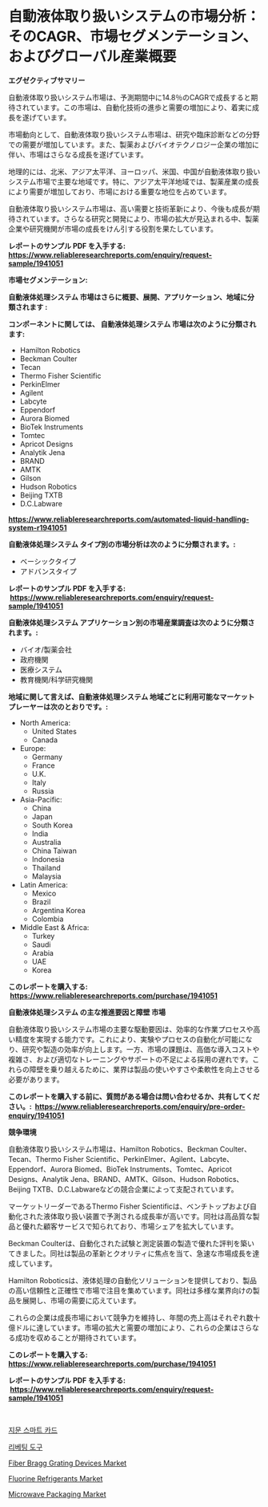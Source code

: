 <p><h1>自動液体取り扱いシステムの市場分析：そのCAGR、市場セグメンテーション、およびグローバル産業概要</h1></p><p><strong>エグゼクティブサマリー</strong></p>
<p><p>自動液体取り扱いシステム市場は、予測期間中に14.8％のCAGRで成長すると期待されています。この市場は、自動化技術の進歩と需要の増加により、着実に成長を遂げています。</p><p>市場動向として、自動液体取り扱いシステム市場は、研究や臨床診断などの分野での需要が増加しています。また、製薬およびバイオテクノロジー企業の増加に伴い、市場はさらなる成長を遂げています。</p><p>地理的には、北米、アジア太平洋、ヨーロッパ、米国、中国が自動液体取り扱いシステム市場で主要な地域です。特に、アジア太平洋地域では、製薬産業の成長により需要が増加しており、市場における重要な地位を占めています。</p><p>自動液体取り扱いシステム市場は、高い需要と技術革新により、今後も成長が期待されています。さらなる研究と開発により、市場の拡大が見込まれる中、製薬企業や研究機関が市場の成長をけん引する役割を果たしています。</p></p>
<p><strong>レポートのサンプル PDF を入手する: <a href="https://www.reliableresearchreports.com/enquiry/request-sample/1941051">https://www.reliableresearchreports.com/enquiry/request-sample/1941051</a></strong></p>
<p><strong>市場セグメンテーション:</strong></p>
<p><strong> 自動液体処理システム 市場はさらに概要、展開、アプリケーション、地域に分類されます :</strong></p>
<p><strong>コンポーネントに関しては、 自動液体処理システム 市場は次のように分類されます: &nbsp;</strong></p>
<p><ul><li>Hamilton Robotics</li><li>Beckman Coulter</li><li>Tecan</li><li>Thermo Fisher Scientific</li><li>PerkinElmer</li><li>Agilent</li><li>Labcyte</li><li>Eppendorf</li><li>Aurora Biomed</li><li>BioTek Instruments</li><li>Tomtec</li><li>Apricot Designs</li><li>Analytik Jena</li><li>BRAND</li><li>AMTK</li><li>Gilson</li><li>Hudson Robotics</li><li>Beijing TXTB</li><li>D.C.Labware</li></ul></p>
<p><strong><a href="https://www.reliableresearchreports.com/automated-liquid-handling-system-r1941051">https://www.reliableresearchreports.com/automated-liquid-handling-system-r1941051</a></strong></p>
<p><strong> 自動液体処理システム タイプ別の市場分析は次のように分類されます。:</strong></p>
<p><ul><li>ベーシックタイプ</li><li>アドバンスタイプ</li></ul></p>
<p><strong>レポートのサンプル PDF を入手する: &nbsp;<a href="https://www.reliableresearchreports.com/enquiry/request-sample/1941051">https://www.reliableresearchreports.com/enquiry/request-sample/1941051</a></strong></p>
<p><strong> 自動液体処理システム アプリケーション別の市場産業調査は次のように分類されます。:</strong></p>
<p><ul><li>バイオ/製薬会社</li><li>政府機関</li><li>医療システム</li><li>教育機関/科学研究機関</li></ul></p>
<p><strong>地域に関して言えば、自動液体処理システム 地域ごとに利用可能なマーケットプレーヤーは次のとおりです。:</strong></p>
<p><ul>
    <li>
        North America:
        <ul>
            <li>United States</li>
            <li>Canada</li>
        </ul>
    </li>
    <li>
        Europe:
        <ul>
            <li>Germany</li>
            <li>France</li>
            <li>U.K.</li>
            <li>Italy</li>
            <li>Russia</li>
        </ul>
    </li>
    <li>
        Asia-Pacific:
        <ul>
            <li>China</li>
            <li>Japan</li>
            <li>South Korea</li>
            <li>India</li>
            <li>Australia</li>
            <li>China Taiwan</li>
            <li>Indonesia</li>
            <li>Thailand</li>
            <li>Malaysia</li>
        </ul>
    </li>
    <li>
        Latin America:
        <ul>
            <li>Mexico</li>
            <li>Brazil</li>
            <li>Argentina Korea</li>
            <li>Colombia</li>
        </ul>
    </li>
    <li>
        Middle East & Africa:
        <ul>
            <li>Turkey</li>
            <li>Saudi</li>
            <li>Arabia</li>
            <li>UAE</li>
            <li>Korea</li>
        </ul>
    </li>
    </ul></p>
<p><strong>このレポートを購入する: &nbsp;<a href="https://www.reliableresearchreports.com/purchase/1941051">https://www.reliableresearchreports.com/purchase/1941051</a></strong></p>
<p><strong>自動液体処理システム の主な推進要因と障壁 市場</strong></p>
<p><p>自動液体取り扱いシステム市場の主要な駆動要因は、効率的な作業プロセスや高い精度を実現する能力です。これにより、実験やプロセスの自動化が可能になり、研究や製造の効率が向上します。一方、市場の課題は、高価な導入コストや複雑さ、および適切なトレーニングやサポートの不足による採用の遅れです。これらの障壁を乗り越えるために、業界は製品の使いやすさや柔軟性を向上させる必要があります。</p></p>
<p><strong>このレポートを購入する前に、質問がある場合は問い合わせるか、共有してください。:&nbsp; <a href="https://www.reliableresearchreports.com/enquiry/pre-order-enquiry/1941051">https://www.reliableresearchreports.com/enquiry/pre-order-enquiry/1941051</a></strong></p>
<p><strong>競争環境</strong></p>
<p><p>自動液体取り扱いシステム市場は、Hamilton Robotics、Beckman Coulter、Tecan、Thermo Fisher Scientific、PerkinElmer、Agilent、Labcyte、Eppendorf、Aurora Biomed、BioTek Instruments、Tomtec、Apricot Designs、Analytik Jena、BRAND、AMTK、Gilson、Hudson Robotics、Beijing TXTB、D.C.Labwareなどの競合企業によって支配されています。</p><p>マーケットリーダーであるThermo Fisher Scientificは、ベンチトップおよび自動化された液体取り扱い装置で予測される成長率が高いです。同社は高品質な製品と優れた顧客サービスで知られており、市場シェアを拡大しています。</p><p>Beckman Coulterは、自動化された試験と測定装置の製造で優れた評判を築いてきました。同社は製品の革新とクオリティに焦点を当て、急速な市場成長を達成しています。</p><p>Hamilton Roboticsは、液体処理の自動化ソリューションを提供しており、製品の高い信頼性と正確性で市場で注目を集めています。同社は多様な業界向けの製品を展開し、市場の需要に応えています。</p><p>これらの企業は成長市場において競争力を維持し、年間の売上高はそれぞれ数十億ドルに達しています。市場の拡大と需要の増加により、これらの企業はさらなる成功を収めることが期待されています。</p></p>
<p><strong>このレポートを購入する: &nbsp; <a href="https://www.reliableresearchreports.com/purchase/1941051">https://www.reliableresearchreports.com/purchase/1941051</a></strong></p>
<p><strong>レポートのサンプル PDF を入手する: &nbsp;<a href="https://www.reliableresearchreports.com/enquiry/request-sample/1941051">https://www.reliableresearchreports.com/enquiry/request-sample/1941051</a></strong><strong></strong></p>
<p>&nbsp;</p>
<p><p><a href="https://github.com/Skyleitney456456/Market-Research-Report-List-1/blob/main/690215918871.md">지문 스마트 카드</a></p><p><a href="https://medium.com/@percyhagernes9778/%EB%A6%AC%EB%B2%A0%ED%8C%85-%EB%8F%84%EA%B5%AC-%EC%8B%9C%EC%9E%A5-%EA%B2%BD%EC%9F%81-%EB%B6%84%EC%84%9D-%EC%8B%9C%EC%9E%A5-%EB%8F%99%ED%96%A5-%EB%B0%8F-2031%EB%85%84%EA%B9%8C%EC%A7%80%EC%9D%98-%EC%98%88%EC%B8%A1-1f5374469714">리베팅 도구</a></p><p><a href="https://github.com/Krish2023na/Market-Research-Report-List-3/blob/main/fiber-bragg-grating-devices-market.md">Fiber Bragg Grating Devices Market</a></p><p><a href="https://issuu.com/reportprime-2/docs/fluorine-refrigerants-market-size-2030.pptx">Fluorine Refrigerants Market</a></p><p><a href="https://issuu.com/reportprime-2/docs/microwave-packaging-market-size-2030.pptx">Microwave Packaging Market</a></p></p>